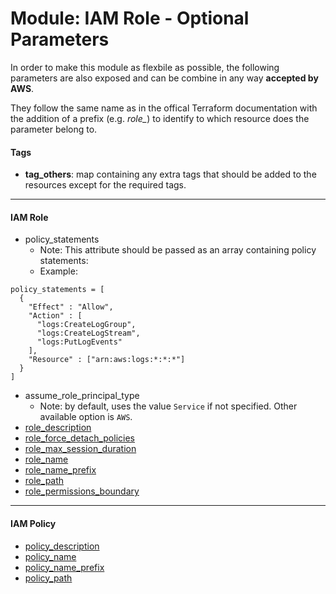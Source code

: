 # Module: IAM Role - Optional Parameters

In order to make this module as flexbile as possible, the following parameters are also exposed and can be combine in any way **accepted by AWS**.

They follow the same name as in the offical Terraform documentation with the addition of a prefix (e.g. *role_*) to identify to which resource does the parameter belong to.

#### Tags

* **tag_others**: map containing any extra tags that should be added to the resources except for the required tags.

------

#### IAM Role

* policy_statements
  * Note: This attribute should be passed as an array containing policy statements:
  * Example:
```
policy_statements = [
  {
    "Effect" : "Allow",
    "Action" : [
      "logs:CreateLogGroup",
      "logs:CreateLogStream",
      "logs:PutLogEvents"
    ],
    "Resource" : ["arn:aws:logs:*:*:*"]
  }
]
```
* assume_role_principal_type
  * Note: by default, uses the value `Service` if not specified. Other available option is `AWS`.
* [role_description](https://www.terraform.io/docs/providers/aws/r/iam_role.html#description)
* [role_force_detach_policies](https://www.terraform.io/docs/providers/aws/r/iam_role.html#force_detach_policies)
* [role_max_session_duration]()
* [role_name](https://www.terraform.io/docs/providers/aws/r/iam_role.html#name)
* [role_name_prefix](https://www.terraform.io/docs/providers/aws/r/iam_role.html#name_prefix)
* [role_path](https://www.terraform.io/docs/providers/aws/r/iam_role.html#path)
* [role_permissions_boundary](https://www.terraform.io/docs/providers/aws/r/iam_role.html#permissions_boundary)

------

#### IAM Policy

* [policy_description](https://www.terraform.io/docs/providers/aws/r/iam_policy.html#description)
* [policy_name](https://www.terraform.io/docs/providers/aws/r/iam_policy.html#name)
* [policy_name_prefix](https://www.terraform.io/docs/providers/aws/r/iam_policy.html#name_prefix)
* [policy_path](https://www.terraform.io/docs/providers/aws/r/iam_policy.html#path)
